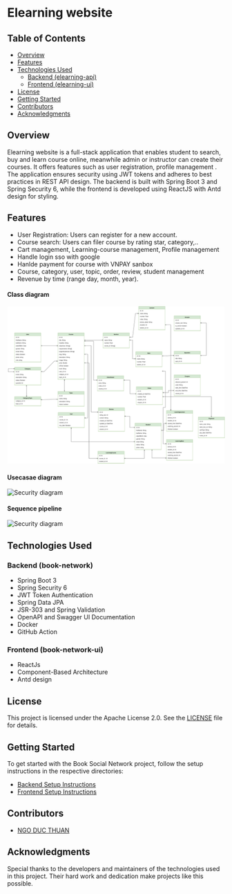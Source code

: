 # Elearning website

## Table of Contents

- [Overview](#overview)
- [Features](#features)
- [Technologies Used](#technologies-used)
    - [Backend (elearning-api)](#backend-book-social-network)
    - [Frontend (elearning-ui)](#frontend-book-social-network-ui)
- [License](#license)
- [Getting Started](#getting-started)
- [Contributors](#contributors)
- [Acknowledgments](#acknowledgments)

## Overview

Elearning website is a full-stack application that enables student to search, buy and learn course online, meanwhile admin or instructor can create their courses. It offers features such as user registration, profile management . The application ensures security using JWT tokens and adheres to best practices in REST API design. The backend is built with Spring Boot 3 and Spring Security 6, while the frontend is developed using ReactJS with Antd design for styling.

## Features

- User Registration: Users can register for a new account.
- Course search: Users can filer course by rating star, category,..
- Cart management, Learning-course management, Profile management
- Handle login sso with google
- Hanlde payment for course with VNPAY sanbox
- Course, category, user, topic, order, review, student management
- Revenue by time (range day, month, year).
  

#### Class diagram
![Class diagram](screenshots/class-diagram.drawio.svg)

#### Usecasae diagram
![Security diagram](screenshots/security.png)

#### Sequence pipeline
![Security diagram](screenshots/be-pipeline.png)


## Technologies Used

### Backend (book-network)

- Spring Boot 3
- Spring Security 6
- JWT Token Authentication
- Spring Data JPA
- JSR-303 and Spring Validation
- OpenAPI and Swagger UI Documentation
- Docker
- GitHub Action

### Frontend (book-network-ui)

- ReactJs
- Component-Based Architecture
- Antd design

## License

This project is licensed under the Apache License 2.0. See the [LICENSE](LICENSE) file for details.

## Getting Started

To get started with the Book Social Network project, follow the setup instructions in the respective directories:

- [Backend Setup Instructions](/book-network/README.md)
- [Frontend Setup Instructions](book-network-ui/README.md)

## Contributors

- [NGO DUC THUAN](https://github.com/guma2k2)

## Acknowledgments

Special thanks to the developers and maintainers of the technologies used in this project. Their hard work and dedication make projects like this possible.

